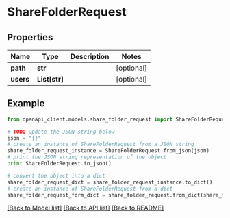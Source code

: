 # ShareFolderRequest


## Properties

Name | Type | Description | Notes
------------ | ------------- | ------------- | -------------
**path** | **str** |  | [optional] 
**users** | **List[str]** |  | [optional] 

## Example

```python
from openapi_client.models.share_folder_request import ShareFolderRequest

# TODO update the JSON string below
json = "{}"
# create an instance of ShareFolderRequest from a JSON string
share_folder_request_instance = ShareFolderRequest.from_json(json)
# print the JSON string representation of the object
print ShareFolderRequest.to_json()

# convert the object into a dict
share_folder_request_dict = share_folder_request_instance.to_dict()
# create an instance of ShareFolderRequest from a dict
share_folder_request_form_dict = share_folder_request.from_dict(share_folder_request_dict)
```
[[Back to Model list]](../README.md#documentation-for-models) [[Back to API list]](../README.md#documentation-for-api-endpoints) [[Back to README]](../README.md)


